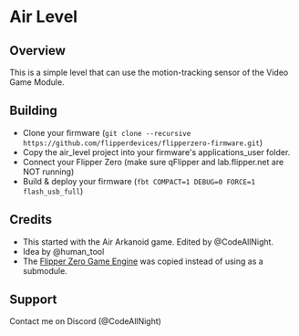 # Air Level

## Overview
This is a simple level that can use the motion-tracking sensor of the Video Game Module.

## Building
- Clone your firmware (`git clone --recursive https://github.com/flipperdevices/flipperzero-firmware.git`)
- Copy the air_level project into your firmware's applications_user folder.
- Connect your Flipper Zero (make sure qFlipper and lab.flipper.net are NOT running)
- Build & deploy your firmware (`fbt COMPACT=1 DEBUG=0 FORCE=1 flash_usb_full`) 

## Credits
- This started with the Air Arkanoid game. Edited by @CodeAllNight.
- Idea by @human_tool
- The [Flipper Zero Game Engine](https://github.com/flipperdevices/flipperzero-game-engine) was copied instead of using as a submodule.

## Support
Contact me on Discord (@CodeAllNight)
